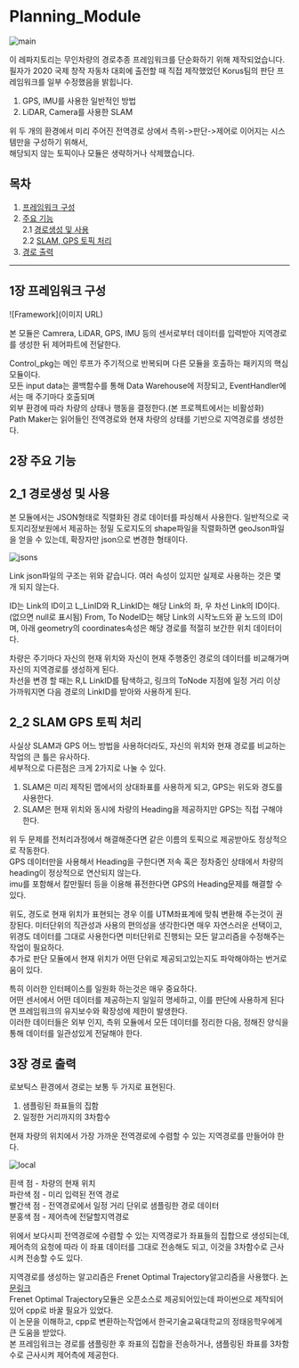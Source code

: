 # Planning_Module

![main](https://user-images.githubusercontent.com/55074554/102064247-6a74d900-3e3a-11eb-9b44-2c0ea2d77908.gif) 

 이 레파지토리는 무인차량의 경로추종 프레임워크를 단순화하기 위해 제작되었습니다. \
필자가 2020 국제 창작 자동차 대회에 출전할 때 직접 제작했었던 Korus팀의 판단 프레임워크를 일부 수정했음을 밝힙니다.


1. GPS, IMU를 사용한 일반적인 방법 
2. LiDAR, Camera를 사용한 SLAM

 위 두 개의 환경에서 미리 주어진 전역경로 상에서 측위->판단->제어로 이어지는 시스템만을 구성하기 위해서, \
해당되지 않는 토픽이나 모듈은 생략하거나 삭제했습니다.


## 목차

1. [프레임워크 구성](#1장-프레임워크-구성)
2. [주요 기능](#2장-주요-기능) \
2.1 [경로생성 및 사용](#2_1-경로생성-및-사용) \
2.2 [SLAM, GPS 토픽 처리](#2_2-SLAM-GPS-토픽-처리)
3. [경로 출력](#3장-경로-출력)



---

## 1장 프레임워크 구성  
  
![Framework](이미지 URL)  
  
본 모듈은 Camrera, LiDAR, GPS, IMU 등의 센서로부터 데이터를 입력받아 지역경로를 생성한 뒤 제어파트에 전달한다.  
  
Control_pkg는 메인 루프가 주기적으로 반복되며 다른 모듈을 호출하는 패키지의 핵심 모듈이다.  
모든 input data는 콜백함수를 통해 Data Warehouse에 저장되고, EventHandler에서는 매 주기마다 호출되며   
외부 환경에 따라 차량의 상태나 행동을 결정한다.(본 프로젝트에서는 비활성화)  
Path Maker는 읽어들인 전역경로와 현재 차량의 상태를 기반으로 지역경로를 생성한다.

## 2장 주요 기능
## 2_1 경로생성 및 사용
  
본 모듈에서는 JSON형태로 직렬화된 경로 데이터를 파싱해서 사용한다.
일반적으로 국토지리정보원에서 제공하는 정밀 도로지도의 shape파일을 직렬화하면 geoJson파일을 얻을 수 있는데, 확장자만 json으로 변경한 형태이다.  
  
![jsons](https://user-images.githubusercontent.com/55074554/102065053-6b5a3a80-3e3b-11eb-8310-71a4b25c1fdc.png)
  
  
Link json파일의 구조는 위와 같습니다. 여러 속성이 있지만 실제로 사용하는 것은 몇 개 되지 않는다.  
  
ID는 Link의 ID이고 L_LinID와 R_LinkID는 해당 Link의 좌, 우 차선 Link의 ID이다. (없으면 null로 표시됨)
From, To NodeID는 해당 Link의 시작노드와 끝 노드의 ID이며, 아래 geometry의 coordinates속성은 해당 경로를 적절히 보간한 위치 데이터이다.  
  
  
차량은 주기마다 자신의 현재 위치와 자신이 현재 주행중인 경로의 데이터를 비교해가며 자신의 지역경로를 생성하게 된다.  
차선을 변경 할 때는 R,L LinkID를 탐색하고, 링크의 ToNode 지점에 일정 거리 이상 가까워지면 다음 경로의 LinkID를 받아와 사용하게 된다.

## 2_2 SLAM GPS 토픽 처리

사실상 SLAM과 GPS 어느 방법을 사용하더라도, 자신의 위치와 현재 경로를 비교하는 작업의 큰 틀은 유사하다.  
세부적으로 다른점은 크게 2가지로 나눌 수 있다.  

1. SLAM은 미리 제작된 맵에서의 상대좌표를 사용하게 되고, GPS는 위도와 경도를 사용한다.
2. SLAM은 현재 위치와 동시에 차량의 Heading을 제공하지만 GPS는 직접 구해야한다.
  
위 두 문제를 전처리과정에서 해결해준다면 같은 이름의 토픽으로 제공받아도 정상적으로 작동한다.  
GPS 데이터만을 사용해서 Heading을 구한다면 저속 혹은 정차중인 상태에서 차량의 heading이 정상적으로 연산되지 않는다.  
imu를 포함해서 칼만필터 등을 이용해 퓨전한다면 GPS의 Heading문제를 해결할 수 있다.  

위도, 경도로 현재 위치가 표현되는 경우 이를 UTM좌표계에 맞춰 변환해 주는것이 권장된다.
미터단위의 직관성과 사용의 편의성을 생각한다면 매우 자연스러운 선택이고, 위경도 데이터를 그대로 사용한다면 미터단위로 진행되는 모든 알고리즘을 수정해주는 작업이 필요하다.   
추가로 판단 모듈에서 현재 위치가 어떤 단위로 제공되고있는지도 파악해야하는 번거로움이 있다.  

특히 이러한 인터페이스를 일원화 하는것은 매우 중요하다.  
어떤 센서에서 어떤 데이터를 제공하는지 일일히 명세하고, 이를 판단에 사용하게 된다면 프레임워크의 유지보수와 확장성에 제한이 발생한다.  
이러한 데이터들은 외부 인지, 측위 모듈에서 모든 데이터를 정리한 다음, 정해진 양식을 통해 데이터를 일관성있게 전달해야 한다.  



## 3장 경로 출력

로보틱스 환경에서 경로는 보통 두 가지로 표현된다.  

1. 샘플링된 좌표들의 집함
2. 일정한 거리까지의 3차함수

현재 차량의 위치에서 가장 가까운 전역경로에 수렴할 수 있는 지역경로를 만들어야 한다.  
  
![local](https://user-images.githubusercontent.com/55074554/102064236-6648bb80-3e3a-11eb-83db-891d2527b5f7.gif)
  
흰색   점 - 차량의 현재 위치   
파란색 점 - 미리 입력된 전역 경로  
빨간색 점 - 전역경로에서 일정 거리 단위로 샘플링한 경로 데이터   
분홍색 점 - 제어측에 전달할지역경로  

위에서 보다시피 전역경로에 수렴할 수 있는 지역경로가 좌표들의 집합으로 생성되는데,   
제어측의 요청에 따라 이 좌표 데이터를 그대로 전송해도 되고,  이것을 3차함수로 근사시켜 전송할 수도 있다.  

지역경로를 생성하는 알고리즘은 Frenet Optimal Trajectory알고리즘을 사용했다. [논문링크](http://video.udacity-data.com.s3.amazonaws.com/topher/2017/July/595fd482_werling-optimal-trajectory-generation-for-dynamic-street-scenarios-in-a-frenet-frame/werling-optimal-trajectory-generation-for-dynamic-street-scenarios-in-a-frenet-frame.pdf)   
Frenet Optimal Trajectory모듈은 오픈소스로 제공되어있는데 파이썬으로 제작되어있어 cpp로 바꿀 필요가 있었다.   
이 논문을 이해하고,  cpp로 변환하는작업에서 한국기술교육대학교의 정태응학우에게 큰 도움을 받았다.  
본 프레임워크는 경로를 샘플링한 후 좌표의 집합을 전송하거나, 샘플링된 좌표를 3차함수로 근사시켜 제어측에 제공한다.  
